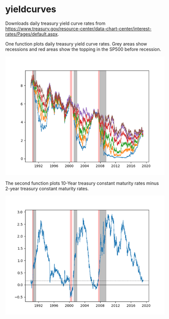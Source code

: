 # yieldcurves
Downloads daily treasury yield curve rates from https://www.treasury.gov/resource-center/data-chart-center/interest-rates/Pages/default.aspx.

One function plots daily treasury yield curve rates. Grey areas show recessions and red areas show the topping in the SP500 before recession.

![alt text](https://github.com/ChrisL1986/yieldcurves/blob/master/curves.png)

The second function plots 10-Year treasury constant maturity rates minus 2-year treasury constant maturity rates. 

![alt text](https://github.com/ChrisL1986/yieldcurves/blob/master/10yminus2yr.png)